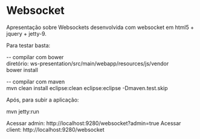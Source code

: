 # Websocket
Apresentação sobre Websockets desenvolvida com websocket em html5 + jquery + jetty-9.

Para testar basta: 
  
  -- compilar com bower <br />
  diretório: ws-presentation/src/main/webapp/resources/js/vendor <br />
  bower install <br />

  -- compilar com maven <br />
  mvn clean install eclipse:clean eclipse:eclipse -Dmaven.test.skip <br />

Após, para subir a aplicação: 

  mvn jetty:run
  
Acessar admin: http://localhost:9280/websocket?admin=true
Acessar client: http://localhost:9280/websocket
